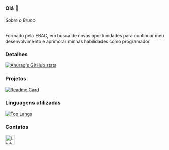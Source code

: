 ### Olá 👋

###### Sobre o Bruno
Formado pela EBAC, em busca de novas oportunidades para continuar meu desenvolvimento e aprimorar minhas habilidades como programador.

### Detalhes

[![Anurag's GitHub stats](https://github-readme-stats.vercel.app/api?username=BrunoRBT&show_icons=true&theme=dark)](https://github.com/anuraghazra/github-readme-stats)

### Projetos

[![Readme Card](https://github-readme-stats.vercel.app/api/pin/?username=BrunoRBT&repo=brunorbt.github.io&theme=dark)](https://github.com/anuraghazra/github-readme-stats)


### Linguagens utilizadas

[![Top Langs](https://github-readme-stats.vercel.app/api/top-langs/?username=pedrogithub1406&layout=compact)](https://github.com/anuraghazra/github-readme-stats)

### Contatos

[<img src='https://img.shields.io/badge/LinkedIn-0077B5?style=for-the-badge&logo=linkedin&logoColor=white' alt='Linkedin' height='30'>](https://www.linkedin.com/in/pedrobrocaldi/)
